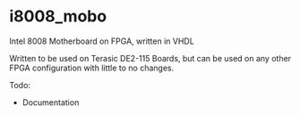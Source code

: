 # i8008_mobo
Intel 8008 Motherboard on FPGA, written in VHDL

Written to be used on Terasic DE2-115 Boards, but can be used on any other FPGA configuration with little to no changes.

Todo:
- Documentation
